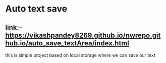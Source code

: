 #  Auto text save
## link:-https://vikashpandey8269.github.io/nwrepo.github.io/auto_save_textArea/index.html
this is simple project  based on local storage where we can save our text 
